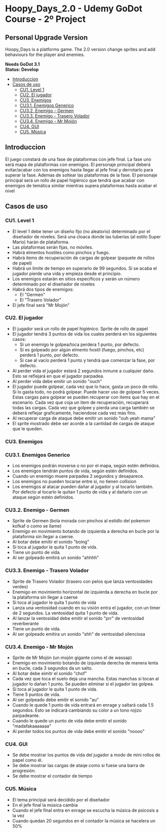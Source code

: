# Hoopy_Days_2.0 - Udemy GoDot Course - 2º Project 
## Personal Upgrade Version 
Hoopy_Days is a platforms game. The 2.0 version change sprites and add behaviours for the player and enemies.

**Needs GoDot 3.1**
<br>**Status: Develop**<br>

- [Introduccion](#introduccion)
- [Casos de uso](#casos-de-uso)
  * [CU1. Level 1](#cu1-level-1)
  * [CU2. El jugador](#cu2-el-jugador)
  * [CU3. Enemigos](#cu3-enemigos)
  * [CU3.1. Enemigos Generico](#cu31-enemigos-generico)
  * [CU3.2. Enemigo - Germen](#cu32-enemigo---germen)
  * [CU3.3. Enemigo - Trasero Volador](#cu33-enemigo---trasero-volador)
  * [CU3.4. Enemigo - Mr Mojón](#cu34-enemigo---mr-moj-n)
  * [CU4. GUI](#cu4-gui)
  * [CU5. Música](#cu5-m-sica)

## Introduccion
El juego constará de una fase de plataformas con jefe final.
La fase uno será mapa de plataformas con enemigos.
El personaje principal deberá evitar/acabar con los enemigos hasta llegar
al jefe final y derrotarlo para superar la fase. Ademas de soltear
las plataformas de la fase.
El personaje principal será un rollo de papel higiénico que tendrá que acabar
con enemigos de temática similar mientras supera plataformas hasta
 acabar el nivel

## Casos de uso
### CU1. Level 1
- El level 1 debe tener un diseño fijo (no aleatorio) determinado por 
el diseñador de niveles. Será una cloaca donde las tuberías (al estilo Super Mario) harán de plataforma.
- Las plataformas serán fijas, no móviles.
- Habrá elmentos hostiles como pinchos y fuego.
- Habrá items de recuperación de cargas de golpear (paquete de rollos de papel)
- Habrá un límite de tiempo en superarlo de 99 segundos. Si se acaba el jugador pierde una vida y empieza desde el principio.
- Los enemigos estarán en sitios específicos y serán un número determinado 
por el diseñador de niveles
- Habrá dos tipos de enemigos:
    - El "Germen"
    - El "Trasero Volador"
- El jefe final será "Mr Mojón"

### CU2. El jugador
- El jugador será un rollo de papel higiénico. Sprite de rollo de papel
- El jugador tendrá 3 puntos de vida los cuales perderá en los siguientes
casos:
    - Si un enemigo le golpea/toca perdera 1 punto, por defecto.
    - Si es golpeado por algún elmento hostil (fuego, pinchos, etc)
    perderá 1 punto, por defecto.
    - Si cae al vacío perderá 1 punto y tendrá que comenzar la fase, por defecto.
- Al perder vida el jugador estará 2 segundos inmune a cualquier daño.
Esto se reflejará en que el jugador parpadea.
- Al perder vida debe emitir un sonido "ouch"
- El jugador puede golpear, cada vez que lo hace, gasta un poco de rollo.
Si lo gasta todo, no podrá golpear. Puede hacer uso de golpear 5 veces.
Estas cargas para golpear se pueden recuperar con items que hay en el escenario.
Cada vez que coja un item de recuperación, recuperará todas las cargas.
Cada vez que golpee y pierda una carga también se deberá reflejar graficamente,
haciendose cada vez más fino.
- Al recuperar carga de ataque debe emitir un sonido "ouh yeah mama"
- El sprite mostrado debe ser acorde a la cantidad de cargas de ataque que le queden.

### CU3. Enemigos
### CU3.1. Enemigos Generico
- Los enemigos podrán moverse o no por el mapa, según estén definidos.
- Los enemigos tendrán puntos de vida, según estén definidos.
- Cuando un enemigo muere parpadea 2 segundos y desaparece.
- Los enemigos no pueden tocarse entre si, no tienen collision
- Los enemigos al atacar pueden dañar al jugador y al tocarlo también. Por defecto     al tocarlo le quitan 1 punto de vida y al dañarlo con un ataque según estén definidos.  
### CU3.2. Enemigo - Germen
- Sprite de Germen (bola morada con pinchos al estidlo del pokemon kofkaf o como se llame)
- Enemigo en movimiento botando de izquierda a derecha en bucle por la plataforma sin llegar a caerse.
- Al botar debe emitir el sonido "boing"
- Si toca al jugador le quita 1 punto de vida.
- Tiene un punto de vida.
- Al ser golpeado emitirá un sonido "ahhhh"

### CU3.3. Enemigo - Trasero Volador
- Sprite de Trasero Volador (trasero con pelos que lanza ventosidades verdes)
- Enemigo en movimiento horizontal de izquierda a derecha en bucle por la plataforma sin llegar a caerse
- Si toca al jugador le quita 1 punto de vida
- Lanza una ventosidad cuando en su visión entra el jugador, con un timer de 2 segundos. La ventosidad quita 1 punto de vida.
- Al lanzar la ventosidad debe emitir el sonido "prr" de ventosidad reverberante
- Tiene un punto de vida.
- Al ser golpeado emitira un sonido "shh" de ventosidad silenciosa

### CU3.4. Enemigo - Mr Mojón
- Sprite de Mr Mojón (un mojón gigante como el de wassap)
- Enemigo en movimiento botando de izquierda derecha de manera lenta en bucle, cada 3 segundos da un salto.
- Al botar debe eimitr el sonido "chof"
- Cada vez que toca el suelo deja una mancha. Estas manchas si tocan al jugador lo dañan 1 punto.
    Se pueden eliminar si el jugador las golpea.
- Si toca al jugador le quita 1 punto de vida.
- Tiene 5 puntos de vida.
- Al ser golpeado debe emitir el sonido "au"
- Cuando le quede 1 punto de vida entrará en enrage y saltará cada 1.5 segundos. Esto se indicará
cambiando su color a un tono rojizo parpadeante.
- Cuando le quede un punto de vida debe emitir el sonido "madafakaaaaaaa"
- Al perder todos los puntos de vida debe emitir el sonido "noooo"

### CU4. GUI
- Se debe mostrar los puntos de vida del jugador a modo de mini rollos de papel como él.
- Se debe mostrar las cargas de ataqe como si fuese una barra de progresión.
- Se debe mostrar el contador de tiempo

### CU5. Música
- El tema principal será decidido por el diseñador
- En el jefe final la música cambia
- Cuando el jefe final entra en enrage se escucha la música de psicosis a la vez
- Cuando quedan 20 segundos en el contador la música se hacelera un 50%